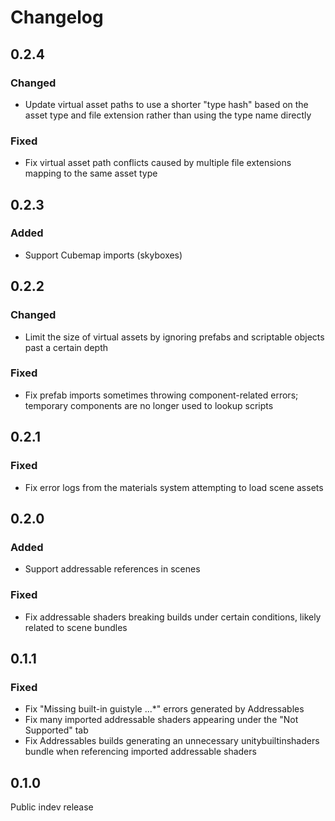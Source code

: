 # Changelog

## 0.2.4

### Changed

- Update virtual asset paths to use a shorter "type hash" based on the asset type and file extension rather than using the type name directly

### Fixed

- Fix virtual asset path conflicts caused by multiple file extensions mapping to the same asset type

## 0.2.3

### Added

- Support Cubemap imports (skyboxes)

## 0.2.2

### Changed

- Limit the size of virtual assets by ignoring prefabs and scriptable objects past a certain depth

### Fixed

- Fix prefab imports sometimes throwing component-related errors; temporary components are no longer used to lookup scripts

## 0.2.1

### Fixed

- Fix error logs from the materials system attempting to load scene assets

## 0.2.0

### Added

- Support addressable references in scenes

### Fixed

- Fix addressable shaders breaking builds under certain conditions, likely related to scene bundles

## 0.1.1

### Fixed

- Fix "Missing built-in guistyle ...*" errors generated by Addressables
- Fix many imported addressable shaders appearing under the "Not Supported" tab
- Fix Addressables builds generating an unnecessary unitybuiltinshaders bundle when referencing imported addressable shaders

## 0.1.0

Public indev release